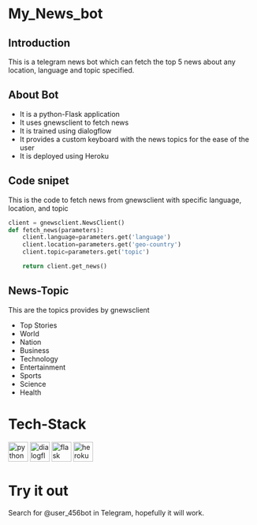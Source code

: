 # My_News_bot 
## Introduction
This is a telegram news bot which can fetch the top 5 news about any location, language and topic specified.
## About Bot
- It is a python-Flask application 
- It uses gnewsclient to fetch news
- It is trained using dialogflow
- It provides a custom keyboard with the news topics for the ease of the user
- It is deployed using Heroku 
## Code snipet
This is the code to fetch news from gnewsclient with specific language, location, and topic
```python
client = gnewsclient.NewsClient()
def fetch_news(parameters):
    client.language=parameters.get('language')
    client.location=parameters.get('geo-country')
    client.topic=parameters.get('topic')

    return client.get_news()
```
## News-Topic 
This are the topics provides by gnewsclient
- Top Stories
- World
- Nation
- Business
- Technology
- Entertainment
- Sports
- Science
- Health

<!-- ## Demo
[![IMAGE ALT TEXT HERE](https://img.youtube.com/vi/HMXuAT4HIfY/0.jpg)](https://www.youtube.com/watch?v=HMXuAT4HIfY)
 -->
# Tech-Stack
<a href="https://python.org/" title="python"><img src="https://github.com/get-icon/geticon/raw/master/icons/python.svg" alt="python" width="40px" height="40px"></a>
<a href="https://dialogflow.cloud.google.com/" title="dialogflow"><img src="https://github.com/get-icon/geticon/raw/master/icons/dialogflow.svg" alt="dialogflow" width="40px" height="40px"></a>
<a href="https://flask.com/" title="python"><img src="https://github.com/get-icon/geticon/raw/master/icons/flask.svg" alt="flask" width="40px" height="40px"></a>
<a href="https://heroku.com/" title="python"><img src="https://github.com/get-icon/geticon/raw/master/icons/heroku.svg" alt="heroku" width="40px" height="40px"></a>
# Try it out
Search for @user_456bot in Telegram, hopefully it will work.
